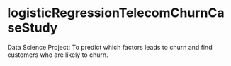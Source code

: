 # logisticRegressionTelecomChurnCaseStudy
Data Science Project: To predict which factors leads to churn and find customers who are likely to churn.
